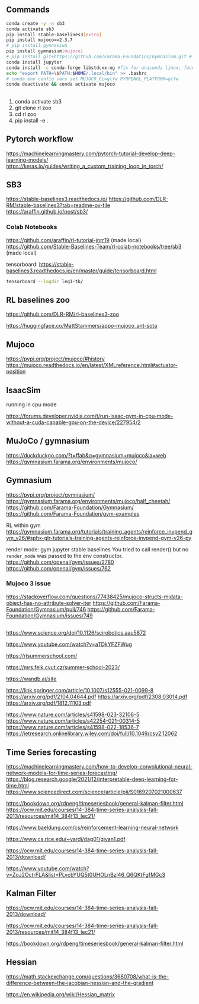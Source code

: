 ## Commands

```bash
conda create -y -n sb3
conda activate sb3
pip install stable-baselines3[extra]
pip install mujoco==2.3.7
# pip install gymnasium
pip install gymnasium[mujoco]
# pip install git+https://github.com/Farama-Foundation/Gymnasium.git # addresses issue between mujoco3 and gymnasium .29
conda install jupyter
conda install -c conda-forge libstdcxx-ng #fix for anaconda linux, found here: https://stackoverflow.com/questions/71010343/cannot-load-swrast-and-iris-drivers-in-fedora-35/72200748#72200748
echo "export PATH=\$PATH:$HOME/.local/bin" >> .bashrc
# conda env config vars set MUJOCO_GL=glfw PYOPENGL_PLATFORM=glfw
conda deactivate && conda activate mujoco
```

##

1. conda activate sb3
1. git clone rl zoo
1. cd rl zoo
1. pip install -e .

## Pytorch workflow

<https://machinelearningmastery.com/pytorch-tutorial-develop-deep-learning-models/>
<https://keras.io/guides/writing_a_custom_training_loop_in_torch/>

## SB3

<https://stable-baselines3.readthedocs.io/>
<https://github.com/DLR-RM/stable-baselines3?tab=readme-ov-file>
<https://araffin.github.io/post/sb3/>

### Colab Notebooks

<https://github.com/araffin/rl-tutorial-jnrr19> (made local)
<https://github.com/Stable-Baselines-Team/rl-colab-notebooks/tree/sb3> (made local)

tensorboard: <https://stable-baselines3.readthedocs.io/en/master/guide/tensorboard.html>

```bash
tensorboard --logdir leg1-tb/
```

## RL baselines zoo
<https://github.com/DLR-RM/rl-baselines3-zoo>

<https://huggingface.co/MattStammers/appo-mujoco_ant-sota>

## Mujoco

<https://pypi.org/project/mujoco/#history>
<https://mujoco.readthedocs.io/en/latest/XMLreference.html#actuator-position>

## IsaacSim

running in cpu mode

<https://forums.developer.nvidia.com/t/run-isaac-gym-in-cpu-mode-without-a-cuda-capable-gpu-on-the-device/227954/2>

## MuJoCo / gymnasium

<https://duckduckgo.com/?t=ffab&q=gymnasium+mujoco&ia=web>
<https://gymnasium.farama.org/environments/mujoco/>

## Gymnasium

<https://pypi.org/project/gymnasium/>
<https://gymnasium.farama.org/environments/mujoco/half_cheetah/>
<https://github.com/Farama-Foundation/Gymnasium/>
<https://github.com/Farama-Foundation/gym-examples>

RL within gym
<https://gymnasium.farama.org/tutorials/training_agents/reinforce_invpend_gym_v26/#sphx-glr-tutorials-training-agents-reinforce-invpend-gym-v26-py>

render mode:
gym jupyter stable baselines You tried to call render() but no `render_mode` was passed to the env constructor.
<https://github.com/openai/gym/issues/2780>
<https://github.com/openai/gym/issues/762>

### Mujoco 3 issue

<https://stackoverflow.com/questions/77438425/mujoco-structs-mjdata-object-has-no-attribute-solver-iter>
<https://github.com/Farama-Foundation/Gymnasium/pull/746>
<https://github.com/Farama-Foundation/Gymnasium/issues/749>

##
<https://www.science.org/doi/10.1126/scirobotics.aau5872>

<https://www.youtube.com/watch?v=aTDkYFZFWug>

<https://rlsummerschool.com/>

<https://mrs.felk.cvut.cz/summer-school-2023/>

<https://wandb.ai/site>

<https://link.springer.com/article/10.1007/s12555-021-0099-8>
<https://arxiv.org/pdf/2104.04644.pdf>
<https://arxiv.org/pdf/2308.03014.pdf>
<https://arxiv.org/pdf/1812.11103.pdf>

<https://www.nature.com/articles/s41598-023-32106-5>
<https://www.nature.com/articles/s42254-021-00314-5>
<https://www.nature.com/articles/s41598-022-18536-7>
<https://ietresearch.onlinelibrary.wiley.com/doi/full/10.1049/csy2.12062>

## Time Series forecasting

<https://machinelearningmastery.com/how-to-develop-convolutional-neural-network-models-for-time-series-forecasting/>
<https://blog.research.google/2021/12/interpretable-deep-learning-for-time.html>
<https://www.sciencedirect.com/science/article/pii/S0169207021000637>

<https://bookdown.org/rdpeng/timeseriesbook/general-kalman-filter.html>
<https://ocw.mit.edu/courses/14-384-time-series-analysis-fall-2013/resources/mit14_384f13_lec21/>

<https://www.baeldung.com/cs/reinforcement-learning-neural-network>

<https://www.cs.rice.edu/~vardi/dag01/givan1.pdf>

<https://ocw.mit.edu/courses/14-384-time-series-analysis-fall-2013/download/>

<https://www.youtube.com/watch?v=ZoJ2OctrFLA&list=PLvcbYUQ5t0UHOLnBzl46_Q6QKtFgfMGc3>

## Kalman Filter

<https://ocw.mit.edu/courses/14-384-time-series-analysis-fall-2013/download/>

<https://ocw.mit.edu/courses/14-384-time-series-analysis-fall-2013/resources/mit14_384f13_lec21/>

<https://bookdown.org/rdpeng/timeseriesbook/general-kalman-filter.html>

## Hessian

<https://math.stackexchange.com/questions/3680708/what-is-the-difference-between-the-jacobian-hessian-and-the-gradient>

<https://en.wikipedia.org/wiki/Hessian_matrix>
